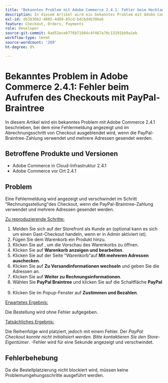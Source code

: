 ```yaml
---
title: "Bekanntes Problem mit Adobe Commerce 2.4.1: Fehler beim Hochladen beim Checkout mit PayPal-Braintree"
description: In diesem Artikel wird ein bekanntes Problem mit Adobe Commerce 2.4.1 beschrieben, bei dem eine Fehlermeldung angezeigt und im Abrechnungsschritt von Checkout ausgeblendet wird, wenn die PayPal-Braintree-Zahlung verwendet und mehrere Adressen gesendet werden.
exl-id: db3830b2-4885-4d89-85cd-bdcbd4b396e6
feature: Checkout, Orders, Payments
role: Developer
source-git-commit: 0ad52eceb776b71604c4f467a70c13191bb9a1eb
workflow-type: tm+mt
source-wordcount: '269'
ht-degree: 0%

---
```


# Bekanntes Problem in Adobe Commerce 2.4.1: Fehler beim Aufrufen des Checkouts mit PayPal-Braintree

In diesem Artikel wird ein bekanntes Problem mit Adobe Commerce 2.4.1 beschrieben, bei dem eine Fehlermeldung angezeigt und im Abrechnungsschritt von Checkout ausgeblendet wird, wenn die PayPal-Braintree-Zahlung verwendet und mehrere Adressen gesendet werden.

## Betroffene Produkte und Versionen

* Adobe Commerce in Cloud-Infrastruktur 2.4.1
* Adobe Commerce vor Ort 2.4.1

## Problem

Eine Fehlermeldung wird angezeigt und verschwindet im Schritt &quot;Rechnungsstellung&quot;des Checkout, wenn die PayPal-Braintree-Zahlung verwendet und mehrere Adressen gesendet werden.

<u>Zu reproduzierende Schritte:</u>

1. Melden Sie sich auf der Storefront als Kunde an (optional kann es sich um einen Gast-Checkout handeln, wenn er in Admin aktiviert ist).
1. Fügen Sie dem Warenkorb ein Produkt hinzu.
1. Klicken Sie auf , um die Vorschau des Warenkorbs zu öffnen.
1. Klicken Sie auf **Warenkorb anzeigen und bearbeiten**.
1. Klicken Sie auf der Seite &quot;Warenkorb&quot;auf **Mit mehreren Adressen auschecken**.
1. Klicken Sie auf **Zu Versandinformationen wechseln** und geben Sie die Adressen an.
1. Klicken Sie auf **Weiter zu Rechnungsinformationen**.
1. Wählen Sie **PayPal Braintree** und klicken Sie auf die Schaltfläche **PayPal** .
1. Klicken Sie im Popup-Fenster auf **Zustimmen und Bezahlen**.

<u>Erwartetes Ergebnis:</u>

Die Bestellung wird ohne Fehler aufgegeben.

<u>Tatsächliches Ergebnis:</u>

Die Reihenfolge wird platziert, jedoch mit einem Fehler. Der *PayPal Checkout konnte nicht initialisiert werden. Bitte kontaktieren Sie den Store-Eigentümer*.  -Fehler wird für eine Sekunde angezeigt und verschwindet.

## Fehlerbehebung

Da die Bestellplatzierung nicht blockiert wird, müssen keine Problemumgehungsschritte ausgeführt werden.
